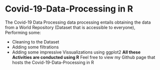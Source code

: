 # Covid-19-Data-Processing in R
The Covid-19 Data Processing data processing entails obtaining the data from a World Repository (Dataset that is accessible to everyone), Performing some:
- Cleaning to the Dataset
- Adding some filtrations
- Adding some impressive Vissualizations using ggplot2
**All these Activities are conducted using R**
Feel free to view my Github page that hosts the Covid-19-Data-Processing in R

